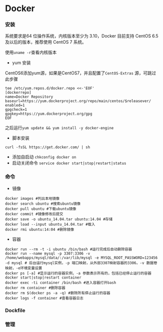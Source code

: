 # Docker

### 安装

系统要求是64 位操作系统，内核版本至少为 3.10，Docker 目前支持 CentOS 6.5 及以后的版本，推荐使用 CentOS 7 系统。

使用`uname -r`查看内核版本

- yum 安装

CentOS6添加yum源，如果是CentOS7，并且配置了`CentOS-Extras` 源，可跳过此步骤

```shell
tee /etc/yum.repos.d/docker.repo <<-'EOF'
[dockerrepo]
name=Docker Repository
baseurl=https://yum.dockerproject.org/repo/main/centos/$releasever/
enabled=1
gpgcheck=1
gpgkey=https://yum.dockerproject.org/gpg
EOF
```

之后运行`yum update && yum install -y docker-engine`

- 脚本安装

`curl -fsSL https://get.docker.com/ | sh`

- 添加自启动 `chkconfig docker on`
- 启动关闭命令 `service docker start|stop|restart|status`

### 命令

- 镜像

```shell
docker images #列出本地镜像
docker search ubuntu #搜索ubuntu镜像
docker pull ubuntu #下载ubuntu镜像
docker commit #镜像修改后提交
docker save -o ubuntu_14.04.tar ubuntu:14.04 #存储
docker load --input ubuntu_14.04.tar #载入
docker rmi ubuntu:14:04 #删除镜像
```

- 容器

```shell
docker run --rm -t -i ubuntu /bin/bash #运行完成后自动删除容器
docker run --name mysql -p 3307:3306 -v /home/webapps/mysql/data/:/var/lib/mysql -e MYSQL_ROOT_PASSWORD=123456 -d mysql # 后台运行mysql实例，-p 端口映射，从外部3307映射容器的3306，-v 数据卷映射，-e环境变量设置
docker ps [-a] #显示运行的容器实例，-a 参数表示所有的，包括已经停止运行的容器
docker start|stop|restart container  
docker exec -ti container /bin/bash #进入容器打开bash
docker rm container #删除容器
docker rm $(docker ps -a -q) #删除所有停止运行的容器
docker logs -f container #查看容器日志
```

### Dockfile

### 管理